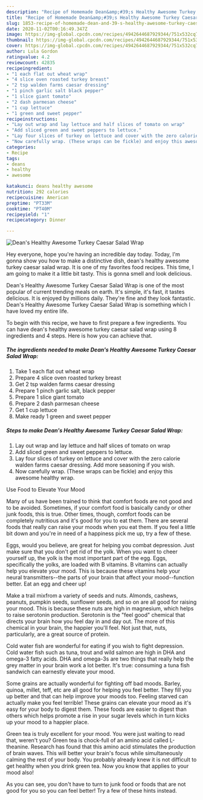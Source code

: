 ```yaml
---
description: "Recipe of Homemade Dean&amp;#39;s Healthy Awesome Turkey Caesar Salad Wrap"
title: "Recipe of Homemade Dean&amp;#39;s Healthy Awesome Turkey Caesar Salad Wrap"
slug: 1853-recipe-of-homemade-dean-and-39-s-healthy-awesome-turkey-caesar-salad-wrap
date: 2020-11-02T00:16:49.347Z
image: https://img-global.cpcdn.com/recipes/4942644687929344/751x532cq70/deans-healthy-awesome-turkey-caesar-salad-wrap-recipe-main-photo.jpg
thumbnail: https://img-global.cpcdn.com/recipes/4942644687929344/751x532cq70/deans-healthy-awesome-turkey-caesar-salad-wrap-recipe-main-photo.jpg
cover: https://img-global.cpcdn.com/recipes/4942644687929344/751x532cq70/deans-healthy-awesome-turkey-caesar-salad-wrap-recipe-main-photo.jpg
author: Lula Gordon
ratingvalue: 4.2
reviewcount: 42835
recipeingredient:
- "1 each flat out wheat wrap"
- "4 slice oven roasted turkey breast"
- "2 tsp walden farms caesar dressing"
- "1 pinch garlic salt black pepper"
- "1 slice giant tomato"
- "2 dash parmesan cheese"
- "1 cup lettuce"
- "1 green and sweet pepper"
recipeinstructions:
- "Lay out wrap and lay lettuce and half slices of tomato on wrap"
- "Add sliced green and sweet peppers to lettuce."
- "Lay four slices of turkey on lettuce and cover with the zero calorie walden farms caesar dressing. Add more seasoning if you wish."
- "Now carefully wrap. (These wraps can be fickle) and enjoy this awesome healthy wrap."
categories:
- Recipe
tags:
- deans
- healthy
- awesome

katakunci: deans healthy awesome 
nutrition: 292 calories
recipecuisine: American
preptime: "PT33M"
cooktime: "PT40M"
recipeyield: "1"
recipecategory: Dinner

---
```



![Dean&#39;s Healthy Awesome Turkey Caesar Salad Wrap](https://img-global.cpcdn.com/recipes/4942644687929344/751x532cq70/deans-healthy-awesome-turkey-caesar-salad-wrap-recipe-main-photo.jpg)

Hey everyone, hope you're having an incredible day today. Today, I'm gonna show you how to make a distinctive dish, dean&#39;s healthy awesome turkey caesar salad wrap. It is one of my favorites food recipes. This time, I am going to make it a little bit tasty. This is gonna smell and look delicious.



Dean&#39;s Healthy Awesome Turkey Caesar Salad Wrap is one of the most popular of current trending meals on earth. It's simple, it's fast, it tastes delicious. It is enjoyed by millions daily. They're fine and they look fantastic. Dean&#39;s Healthy Awesome Turkey Caesar Salad Wrap is something which I have loved my entire life.


To begin with this recipe, we have to first prepare a few ingredients. You can have dean&#39;s healthy awesome turkey caesar salad wrap using 8 ingredients and 4 steps. Here is how you can achieve that.

<!--inarticleads1-->

##### The ingredients needed to make Dean&#39;s Healthy Awesome Turkey Caesar Salad Wrap:

1. Take 1 each flat out wheat wrap
1. Prepare 4 slice oven roasted turkey breast
1. Get 2 tsp walden farms caesar dressing
1. Prepare 1 pinch garlic salt, black pepper
1. Prepare 1 slice giant tomato
1. Prepare 2 dash parmesan cheese
1. Get 1 cup lettuce
1. Make ready 1 green and sweet pepper




<!--inarticleads2-->

##### Steps to make Dean&#39;s Healthy Awesome Turkey Caesar Salad Wrap:

1. Lay out wrap and lay lettuce and half slices of tomato on wrap
1. Add sliced green and sweet peppers to lettuce.
1. Lay four slices of turkey on lettuce and cover with the zero calorie walden farms caesar dressing. Add more seasoning if you wish.
1. Now carefully wrap. (These wraps can be fickle) and enjoy this awesome healthy wrap.




Use Food to Elevate Your Mood


Many of us have been trained to think that comfort foods are not good and to be avoided. Sometimes, if your comfort food is basically candy or other junk foods, this is true. Other times, though, comfort foods can be completely nutritious and it's good for you to eat them. There are several foods that really can raise your moods when you eat them. If you feel a little bit down and you're in need of a happiness pick me up, try a few of these.

Eggs, would you believe, are great for helping you combat depression. Just make sure that you don't get rid of the yolk. When you want to cheer yourself up, the yolk is the most important part of the egg. Eggs, specifically the yolks, are loaded with B vitamins. B vitamins can actually help you elevate your mood. This is because these vitamins help your neural transmitters--the parts of your brain that affect your mood--function better. Eat an egg and cheer up!

Make a trail mixfrom a variety of seeds and nuts. Almonds, cashews, peanuts, pumpkin seeds, sunflower seeds, and so on are all good for raising your mood. This is because these nuts are high in magnesium, which helps to raise serotonin production. Serotonin is the "feel good" chemical that directs your brain how you feel day in and day out. The more of this chemical in your brain, the happier you'll feel. Not just that, nuts, particularly, are a great source of protein.

Cold water fish are wonderful for eating if you wish to fight depression. Cold water fish such as tuna, trout and wild salmon are high in DHA and omega-3 fatty acids. DHA and omega-3s are two things that really help the grey matter in your brain work a lot better. It's true: consuming a tuna fish sandwich can earnestly elevate your mood. 

Some grains are actually wonderful for fighting off bad moods. Barley, quinoa, millet, teff, etc are all good for helping you feel better. They fill you up better and that can help improve your moods too. Feeling starved can actually make you feel terrible! These grains can elevate your mood as it's easy for your body to digest them. These foods are easier to digest than others which helps promote a rise in your sugar levels which in turn kicks up your mood to a happier place.

Green tea is truly excellent for your mood. You were just waiting to read that, weren't you? Green tea is chock-full of an amino acid called L-theanine. Research has found that this amino acid stimulates the production of brain waves. This will better your brain's focus while simultaneously calming the rest of your body. You probably already knew it is not difficult to get healthy when you drink green tea. Now you know that applies to your mood also!

As you can see, you don't have to turn to junk food or foods that are not good for you so you can feel better! Try  a few  of  these  hints  instead.

